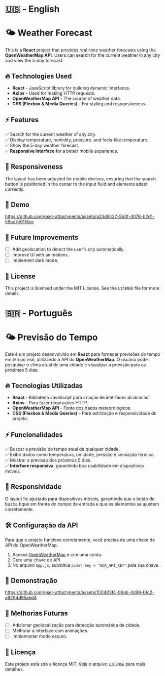 <h1>🇺🇸 - English</h1>

# 🌤️ Weather Forecast

This is a **React** project that provides real-time weather forecasts using the **OpenWeatherMap API**. Users can search for the current weather in any city and view the 5-day forecast.  

## 🔥 Technologies Used

- **React** - JavaScript library for building dynamic interfaces.  
- **Axios** - Used for making HTTP requests.  
- **OpenWeatherMap API** - The source of weather data.  
- **CSS (Flexbox & Media Queries)** - For styling and responsiveness.  

## ⚡ Features

✅ Search for the current weather of any city.  
✅ Display temperature, humidity, pressure, and feels-like temperature.  
✅ Show the 5-day weather forecast.  
✅ **Responsive interface** for a better mobile experience.  

## 📱 Responsiveness  

The layout has been adjusted for mobile devices, ensuring that the search button is positioned in the center to the input field and elements adapt correctly.  


## 📸 Demo  



https://github.com/user-attachments/assets/a24d9c27-5b0f-4076-b2d1-59ac7e01f8ce



## 📌 Future Improvements  

- [ ] Add geolocation to detect the user's city automatically.  
- [ ] Improve UI with animations.  
- [ ] Implement dark mode.  

## 📄 License  

This project is licensed under the MIT License. See the `LICENSE` file for more details.  

<h1>🇧🇷 - Português</h1>

# 🌤️ Previsão do Tempo

Este é um projeto desenvolvido em **React** para fornecer previsões do tempo em tempo real, utilizando a API do **OpenWeatherMap**. O usuário pode pesquisar o clima atual de uma cidade e visualizar a previsão para os próximos 5 dias.

## 🔥 Tecnologias Utilizadas

- **React** - Biblioteca JavaScript para criação de interfaces dinâmicas.  
- **Axios** - Para fazer requisições HTTP.  
- **OpenWeatherMap API** - Fonte dos dados meteorológicos.  
- **CSS (Flexbox & Media Queries)** - Para estilização e responsividade do projeto.  

## ⚡ Funcionalidades

✅ Buscar a previsão do tempo atual de qualquer cidade.  
✅ Exibir dados como temperatura, umidade, pressão e sensação térmica.  
✅ Mostrar a previsão dos próximos 5 dias.  
✅ **Interface responsiva**, garantindo boa usabilidade em dispositivos móveis.  

## 📱 Responsividade  

O layout foi ajustado para dispositivos móveis, garantindo que o botão de busca fique em frente do campo de entrada e que os elementos se ajustem corretamente.  


## 🛠 Configuração da API

Para que o projeto funcione corretamente, você precisa de uma chave de API do OpenWeatherMap.  
1. Acesse [OpenWeatherMap](https://home.openweathermap.org/api_keys) e crie uma conta.  
2. Gere uma chave de API.  
3. No arquivo `App.js`, substitua `const key = "SUA_API_KEY"` pela sua chave.  

## 📸 Demonstração




https://github.com/user-attachments/assets/100403f4-06ab-4d99-bfc2-a8294d95aed4




  

## 📌 Melhorias Futuras

- [ ] Adicionar geolocalização para detecção automática da cidade.  
- [ ] Melhorar a interface com animações.  
- [ ] Implementar modo escuro.  

## 📄 Licença

Este projeto está sob a licença MIT. Veja o arquivo `LICENSE` para mais detalhes.  

